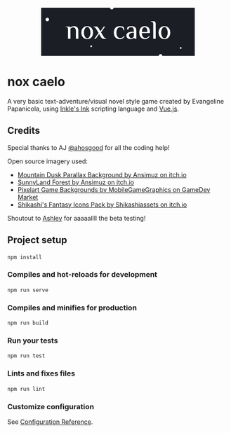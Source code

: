 <p align="center"><a href="#" target="_blank" rel="noopener"><img src="src/assets/logo.png" alt="nox caelo"></a></p>

# nox caelo

A very basic text-adventure/visual novel style game created by Evangeline Papanicola, using [Inkle's Ink](https://www.inklestudios.com/ink/) scripting language and [Vue.js](https://vuejs.org/).

## Credits

Special thanks to AJ [@ahosgood](https://github.com/ahosgood) for all the coding help!

Open source imagery used:

- [Mountain Dusk Parallax Background by Ansimuz on itch.io](https://ansimuz.itch.io/mountain-dusk-parallax-background)
- [SunnyLand Forest by Ansimuz on itch.io](https://ansimuz.itch.io/sunnyland-forest)
- [Pixelart Game Backgrounds by MobileGameGraphics on GameDev Market](https://www.gamedevmarket.net/asset/pixelart-game-backgrounds/)
- [Shikashi's Fantasy Icons Pack by Shikashiassets on itch.io](https://shikashiassets.itch.io/shikashis-fantasy-icons-pack)

Shoutout to [Ashley](https://twitter.com/ashleyw633) for aaaaallll the beta testing!

## Project setup
```
npm install
```

### Compiles and hot-reloads for development
```
npm run serve
```

### Compiles and minifies for production
```
npm run build
```

### Run your tests
```
npm run test
```

### Lints and fixes files
```
npm run lint
```

### Customize configuration
See [Configuration Reference](https://cli.vuejs.org/config/).

